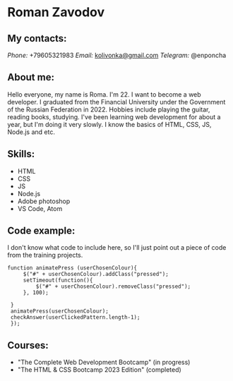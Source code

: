 # Roman Zavodov
## My contacts:
   *Phone:* +79605321983
   *Email:* kolivonka@gmail.com
   *Telegram:* @enponcha

## About me:

   Hello everyone, my name is Roma. I'm 22. I want to become a web developer. I graduated from the Financial University under the Government of the Russian Federation in 2022. Hobbies include playing the guitar, reading books, studying. I've been learning web development for about a year, but I'm doing it very slowly. I know the basics of HTML, CSS, JS, Node.js and etc.

## Skills:

   - HTML
   - CSS
   - JS
   - Node.js
   - Adobe photoshop
   - VS Code, Atom
   
## Code example:

   I don't know what code to include here, so I'll just point out a piece of code from the training projects.

   ```
   function animatePress (userChosenColour){
        $("#" + userChosenColour).addClass("pressed");
        setTimeout(function(){
            $("#" + userChosenColour).removeClass("pressed"); 
        }, 100);

    }
    animatePress(userChosenColour);
    checkAnswer(userClickedPattern.length-1);
    });

   ```
## Courses: 

   * "The Complete Web Development Bootcamp" (in progress)
   * "The HTML & CSS Bootcamp 2023 Edition" (completed)



